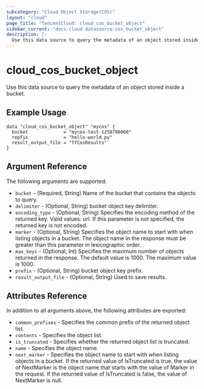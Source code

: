 ```yaml
---
subcategory: "Cloud Object Storage(COS)"
layout: "cloud"
page_title: "TencentCloud: cloud_cos_bucket_object"
sidebar_current: "docs-cloud-datasource-cos_bucket_object"
description: |-
  Use this data source to query the metadata of an object stored inside a bucket.
---
```


# cloud_cos_bucket_object

Use this data source to query the metadata of an object stored inside a bucket.

## Example Usage

```hcl
data "cloud_cos_bucket_object" "mycos" {
  bucket             = "mycos-test-1258798060"
  repfix             = "hello-world.py"
  result_output_file = "TfCosResults"
}
```

## Argument Reference

The following arguments are supported:

* `bucket` - (Required, String) Name of the bucket that contains the objects to query.
* `delimiter` - (Optional, String) bucket object key delimiter.
* `encoding_type` - (Optional, String) Specifies the encoding method of the returned key. Valid values: url. If this parameter is not specified, the returned key is not encoded.
* `marker` - (Optional, String) Specifies the object name to start with when listing objects in a bucket. The object name in the response must be greater than this parameter in lexicographic order.
* `max_keys` - (Optional, Int) Specifies the maximum number of objects returned in the response. The default value is 1000. The maximum value is 1000.
* `prefix` - (Optional, String) bucket object key prefix.
* `result_output_file` - (Optional, String) Used to save results.

## Attributes Reference

In addition to all arguments above, the following attributes are exported:

* `common_prefixes` - Specifies the common prefix of the returned object list.
* `contents` - Specifies the object list.
* `is_truncated` - Specifies whether the returned object list is truncated.
* `name` - Specifies the object name.
* `next_marker` - Specifies the object name to start with when listing objects in a bucket. If the returned value of IsTruncated is true, the value of NextMarker is the object name that starts with the value of Marker in the request. If the returned value of IsTruncated is false, the value of NextMarker is null.


